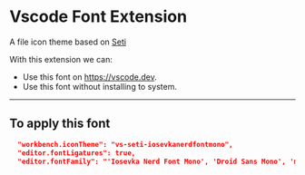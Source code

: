 # Vscode Font Extension

A file icon theme based on [Seti](https://github.com/microsoft/vscode/blob/main/extensions/theme-seti/icons/vs-seti-icon-theme.json)

With this extension we can:

- Use this font on <https://vscode.dev>.
- Use this font without installing to system.

---

## To apply this font

```json
  "workbench.iconTheme": "vs-seti-iosevkanerdfontmono",
  "editor.fontLigatures": true,
  "editor.fontFamily": "'Iosevka Nerd Font Mono', 'Droid Sans Mono', 'monospace', monospace",
```
